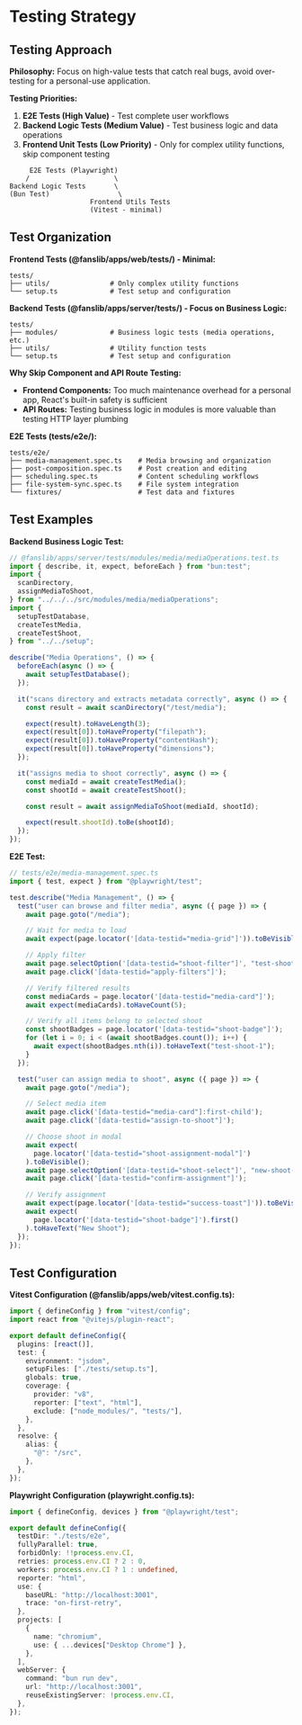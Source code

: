 # Testing Strategy

## Testing Approach

**Philosophy:** Focus on high-value tests that catch real bugs, avoid over-testing for a personal-use application.

**Testing Priorities:**

1. **E2E Tests (High Value)** - Test complete user workflows
2. **Backend Logic Tests (Medium Value)** - Test business logic and data operations
3. **Frontend Unit Tests (Low Priority)** - Only for complex utility functions, skip component testing

```
     E2E Tests (Playwright)
    /                     \
Backend Logic Tests       \
(Bun Test)                 \
                    Frontend Utils Tests
                    (Vitest - minimal)
```

## Test Organization

**Frontend Tests (@fanslib/apps/web/tests/) - Minimal:**

```
tests/
├── utils/               # Only complex utility functions
└── setup.ts             # Test setup and configuration
```

**Backend Tests (@fanslib/apps/server/tests/) - Focus on Business Logic:**

```
tests/
├── modules/             # Business logic tests (media operations, etc.)
├── utils/               # Utility function tests
└── setup.ts             # Test setup and configuration
```

**Why Skip Component and API Route Testing:**

- **Frontend Components:** Too much maintenance overhead for a personal app, React's built-in safety is sufficient
- **API Routes:** Testing business logic in modules is more valuable than testing HTTP layer plumbing

**E2E Tests (tests/e2e/):**

```
tests/e2e/
├── media-management.spec.ts    # Media browsing and organization
├── post-composition.spec.ts    # Post creation and editing
├── scheduling.spec.ts          # Content scheduling workflows
├── file-system-sync.spec.ts    # File system integration
└── fixtures/                   # Test data and fixtures
```

## Test Examples

**Backend Business Logic Test:**

```typescript
// @fanslib/apps/server/tests/modules/media/mediaOperations.test.ts
import { describe, it, expect, beforeEach } from "bun:test";
import {
  scanDirectory,
  assignMediaToShoot,
} from "../../../src/modules/media/mediaOperations";
import {
  setupTestDatabase,
  createTestMedia,
  createTestShoot,
} from "../../setup";

describe("Media Operations", () => {
  beforeEach(async () => {
    await setupTestDatabase();
  });

  it("scans directory and extracts metadata correctly", async () => {
    const result = await scanDirectory("/test/media");

    expect(result).toHaveLength(3);
    expect(result[0]).toHaveProperty("filepath");
    expect(result[0]).toHaveProperty("contentHash");
    expect(result[0]).toHaveProperty("dimensions");
  });

  it("assigns media to shoot correctly", async () => {
    const mediaId = await createTestMedia();
    const shootId = await createTestShoot();

    const result = await assignMediaToShoot(mediaId, shootId);

    expect(result.shootId).toBe(shootId);
  });
});
```

**E2E Test:**

```typescript
// tests/e2e/media-management.spec.ts
import { test, expect } from "@playwright/test";

test.describe("Media Management", () => {
  test("user can browse and filter media", async ({ page }) => {
    await page.goto("/media");

    // Wait for media to load
    await expect(page.locator('[data-testid="media-grid"]')).toBeVisible();

    // Apply filter
    await page.selectOption('[data-testid="shoot-filter"]', "test-shoot-1");
    await page.click('[data-testid="apply-filters"]');

    // Verify filtered results
    const mediaCards = page.locator('[data-testid="media-card"]');
    await expect(mediaCards).toHaveCount(5);

    // Verify all items belong to selected shoot
    const shootBadges = page.locator('[data-testid="shoot-badge"]');
    for (let i = 0; i < (await shootBadges.count()); i++) {
      await expect(shootBadges.nth(i)).toHaveText("test-shoot-1");
    }
  });

  test("user can assign media to shoot", async ({ page }) => {
    await page.goto("/media");

    // Select media item
    await page.click('[data-testid="media-card"]:first-child');
    await page.click('[data-testid="assign-to-shoot"]');

    // Choose shoot in modal
    await expect(
      page.locator('[data-testid="shoot-assignment-modal"]')
    ).toBeVisible();
    await page.selectOption('[data-testid="shoot-select"]', "new-shoot-id");
    await page.click('[data-testid="confirm-assignment"]');

    // Verify assignment
    await expect(page.locator('[data-testid="success-toast"]')).toBeVisible();
    await expect(
      page.locator('[data-testid="shoot-badge"]').first()
    ).toHaveText("New Shoot");
  });
});
```

## Test Configuration

**Vitest Configuration (@fanslib/apps/web/vitest.config.ts):**

```typescript
import { defineConfig } from "vitest/config";
import react from "@vitejs/plugin-react";

export default defineConfig({
  plugins: [react()],
  test: {
    environment: "jsdom",
    setupFiles: ["./tests/setup.ts"],
    globals: true,
    coverage: {
      provider: "v8",
      reporter: ["text", "html"],
      exclude: ["node_modules/", "tests/"],
    },
  },
  resolve: {
    alias: {
      "@": "/src",
    },
  },
});
```

**Playwright Configuration (playwright.config.ts):**

```typescript
import { defineConfig, devices } from "@playwright/test";

export default defineConfig({
  testDir: "./tests/e2e",
  fullyParallel: true,
  forbidOnly: !!process.env.CI,
  retries: process.env.CI ? 2 : 0,
  workers: process.env.CI ? 1 : undefined,
  reporter: "html",
  use: {
    baseURL: "http://localhost:3001",
    trace: "on-first-retry",
  },
  projects: [
    {
      name: "chromium",
      use: { ...devices["Desktop Chrome"] },
    },
  ],
  webServer: {
    command: "bun run dev",
    url: "http://localhost:3001",
    reuseExistingServer: !process.env.CI,
  },
});
```
